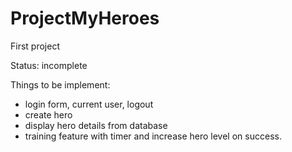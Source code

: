 # ProjectMyHeroes

First project

Status: incomplete

Things to be implement:
 - login form, current user, logout
 - create hero
 - display hero details from database
 - training feature with timer and increase hero level on success.
